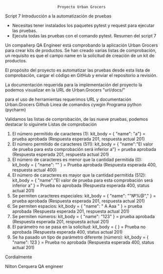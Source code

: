                             Proyecto Urban Grocers 

Script 7 Introducción a la automatización de pruebas
- Necesitas tener instalados los paquetes pytest y request para ejecutar las pruebas.
- Ejecuta todas las pruebas con el comando pytest.
Resumen del script 7

Un compañerp QA Engineer está comprobando la aplicación Urban Grocers para crear kits de productos. Se han creado varias listas de comprobación, un requisito es que el campo name en la solicitud de creación de un kit de productos.

El propósito del proyecto es automatizar las pruebas desde esta lista de comprobación, cargar el código en GitHub y enviar el repositorio a revisión.

La documentación requerida para la implementación del proyecto la podemos visualizar en la URL de Urban.Grocers "url/docs/"

para el uso de herramientas requerimos
URL y documentación Urban.Grocers
Github
Linea de comandos cywgin
Programa python (pycharm)

Validamos las listas de comprobación, de las nueve pruebas, podemos destacar lo siguinete
Listas de comprobación 
1. 	El número permitido de caracteres (1): kit_body = { "name": "a"} = prueba aprobada (Respuesta esperada 201, respuesta actual 201)
2. El número permitido de caracteres (511): kit_body = { "name":"El valor de prueba para esta comprobación será inferior a"} = prueba aprobada (Respuesta esperada 201, respuesta actual 201)
3. El número de caracteres es menor que la cantidad permitida (0): kit_body = { "name": "" } = Prueba aprobada (Respuesta esperada 400, respuesta actual 400)
4. El número de caracteres es mayor que la cantidad permitida (512): kit_body = { "name":"El valor de prueba para esta comprobación será inferior a” } = Prueba no aprobada (Respuesta esperada 400, status actual 201)
5. Se permiten caracteres especiales: kit_body = { "name": ""№%@"," } = prueba aprobada (Respuesta esperada 201, respuesta actual 201)
6. 	Se permiten espacios: kit_body = { "name": " A Aaa " } = prueba aprobada (Respuesta esperada 201, respuesta actual 201)
7. 	Se permiten números: kit_body = { "name": "123" } = prueba aprobada (Respuesta esperada 201, respuesta actual 201)
8. El parámetro no se pasa en la solicitud: kit_body = { } = Prueba no aprobada (Respuesta esperada 400, status actual 201)
9. Se ha pasado un tipo de parámetro diferente (número): kit_body = { "name": 123 } = Prueba no aprobada (Respuesta esperada 400, status actual 201)

Cordialmente

Nilton Cerquera
QA engineer